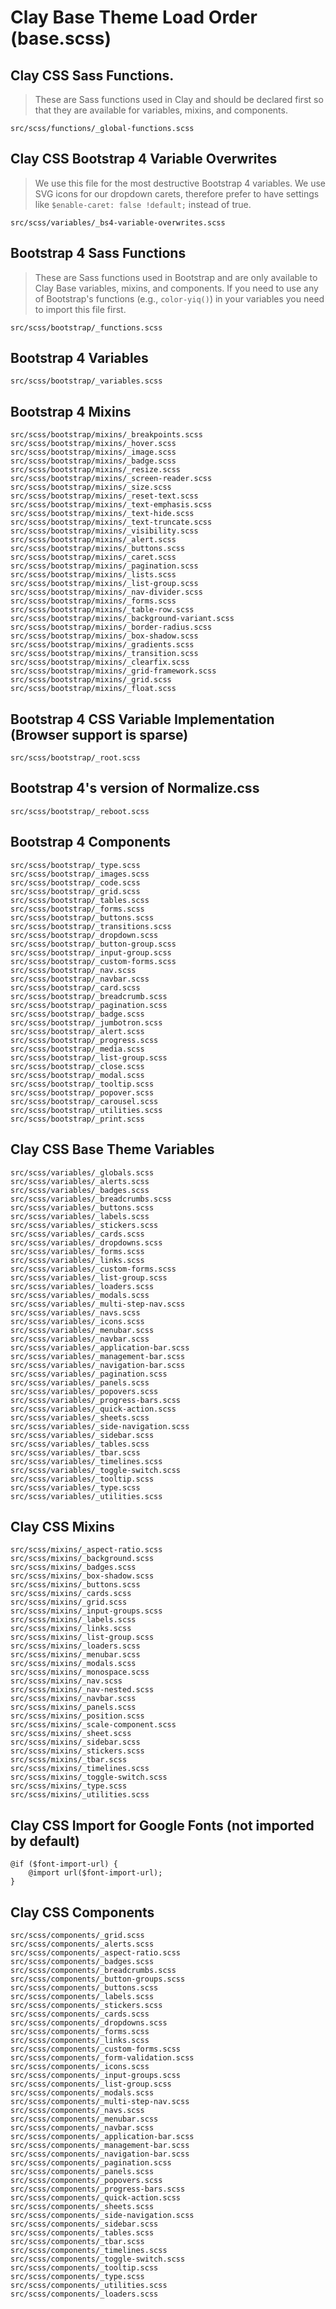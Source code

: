 # Clay Base Theme Load Order (base.scss)

## Clay CSS Sass Functions.

> These are Sass functions used in Clay and should be declared first so that they are available for variables, mixins, and components.

```
src/scss/functions/_global-functions.scss
```

## Clay CSS Bootstrap 4 Variable Overwrites 

> We use this file for the most destructive Bootstrap 4 variables. We use SVG icons for our dropdown carets, therefore prefer to have settings like `$enable-caret: false !default;` instead of true.

```
src/scss/variables/_bs4-variable-overwrites.scss
```

## Bootstrap 4 Sass Functions

> These are Sass functions used in Bootstrap and are only available to Clay Base variables, mixins, and components. If you need to use any of Bootstrap's functions (e.g., `color-yiq()`) in your variables you need to import this file first.

```
src/scss/bootstrap/_functions.scss
```

## Bootstrap 4 Variables

```
src/scss/bootstrap/_variables.scss
```

## Bootstrap 4 Mixins

```
src/scss/bootstrap/mixins/_breakpoints.scss
src/scss/bootstrap/mixins/_hover.scss
src/scss/bootstrap/mixins/_image.scss
src/scss/bootstrap/mixins/_badge.scss
src/scss/bootstrap/mixins/_resize.scss
src/scss/bootstrap/mixins/_screen-reader.scss
src/scss/bootstrap/mixins/_size.scss
src/scss/bootstrap/mixins/_reset-text.scss
src/scss/bootstrap/mixins/_text-emphasis.scss
src/scss/bootstrap/mixins/_text-hide.scss
src/scss/bootstrap/mixins/_text-truncate.scss
src/scss/bootstrap/mixins/_visibility.scss
src/scss/bootstrap/mixins/_alert.scss
src/scss/bootstrap/mixins/_buttons.scss
src/scss/bootstrap/mixins/_caret.scss
src/scss/bootstrap/mixins/_pagination.scss
src/scss/bootstrap/mixins/_lists.scss
src/scss/bootstrap/mixins/_list-group.scss
src/scss/bootstrap/mixins/_nav-divider.scss
src/scss/bootstrap/mixins/_forms.scss
src/scss/bootstrap/mixins/_table-row.scss
src/scss/bootstrap/mixins/_background-variant.scss
src/scss/bootstrap/mixins/_border-radius.scss
src/scss/bootstrap/mixins/_box-shadow.scss
src/scss/bootstrap/mixins/_gradients.scss
src/scss/bootstrap/mixins/_transition.scss
src/scss/bootstrap/mixins/_clearfix.scss
src/scss/bootstrap/mixins/_grid-framework.scss
src/scss/bootstrap/mixins/_grid.scss
src/scss/bootstrap/mixins/_float.scss
```

## Bootstrap 4 CSS Variable Implementation (Browser support is sparse)

```
src/scss/bootstrap/_root.scss
```

## Bootstrap 4's version of Normalize.css

```
src/scss/bootstrap/_reboot.scss
```

## Bootstrap 4 Components

```
src/scss/bootstrap/_type.scss
src/scss/bootstrap/_images.scss
src/scss/bootstrap/_code.scss
src/scss/bootstrap/_grid.scss
src/scss/bootstrap/_tables.scss
src/scss/bootstrap/_forms.scss
src/scss/bootstrap/_buttons.scss
src/scss/bootstrap/_transitions.scss
src/scss/bootstrap/_dropdown.scss
src/scss/bootstrap/_button-group.scss
src/scss/bootstrap/_input-group.scss
src/scss/bootstrap/_custom-forms.scss
src/scss/bootstrap/_nav.scss
src/scss/bootstrap/_navbar.scss
src/scss/bootstrap/_card.scss
src/scss/bootstrap/_breadcrumb.scss
src/scss/bootstrap/_pagination.scss
src/scss/bootstrap/_badge.scss
src/scss/bootstrap/_jumbotron.scss
src/scss/bootstrap/_alert.scss
src/scss/bootstrap/_progress.scss
src/scss/bootstrap/_media.scss
src/scss/bootstrap/_list-group.scss
src/scss/bootstrap/_close.scss
src/scss/bootstrap/_modal.scss
src/scss/bootstrap/_tooltip.scss
src/scss/bootstrap/_popover.scss
src/scss/bootstrap/_carousel.scss
src/scss/bootstrap/_utilities.scss
src/scss/bootstrap/_print.scss
```

## Clay CSS Base Theme Variables

```
src/scss/variables/_globals.scss
src/scss/variables/_alerts.scss
src/scss/variables/_badges.scss
src/scss/variables/_breadcrumbs.scss
src/scss/variables/_buttons.scss
src/scss/variables/_labels.scss
src/scss/variables/_stickers.scss
src/scss/variables/_cards.scss
src/scss/variables/_dropdowns.scss
src/scss/variables/_forms.scss
src/scss/variables/_links.scss
src/scss/variables/_custom-forms.scss
src/scss/variables/_list-group.scss
src/scss/variables/_loaders.scss
src/scss/variables/_modals.scss
src/scss/variables/_multi-step-nav.scss
src/scss/variables/_navs.scss
src/scss/variables/_icons.scss
src/scss/variables/_menubar.scss
src/scss/variables/_navbar.scss
src/scss/variables/_application-bar.scss
src/scss/variables/_management-bar.scss
src/scss/variables/_navigation-bar.scss
src/scss/variables/_pagination.scss
src/scss/variables/_panels.scss
src/scss/variables/_popovers.scss
src/scss/variables/_progress-bars.scss
src/scss/variables/_quick-action.scss
src/scss/variables/_sheets.scss
src/scss/variables/_side-navigation.scss
src/scss/variables/_sidebar.scss
src/scss/variables/_tables.scss
src/scss/variables/_tbar.scss
src/scss/variables/_timelines.scss
src/scss/variables/_toggle-switch.scss
src/scss/variables/_tooltip.scss
src/scss/variables/_type.scss
src/scss/variables/_utilities.scss
```

## Clay CSS Mixins

```
src/scss/mixins/_aspect-ratio.scss
src/scss/mixins/_background.scss
src/scss/mixins/_badges.scss
src/scss/mixins/_box-shadow.scss
src/scss/mixins/_buttons.scss
src/scss/mixins/_cards.scss
src/scss/mixins/_grid.scss
src/scss/mixins/_input-groups.scss
src/scss/mixins/_labels.scss
src/scss/mixins/_links.scss
src/scss/mixins/_list-group.scss
src/scss/mixins/_loaders.scss
src/scss/mixins/_menubar.scss
src/scss/mixins/_modals.scss
src/scss/mixins/_monospace.scss
src/scss/mixins/_nav.scss
src/scss/mixins/_nav-nested.scss
src/scss/mixins/_navbar.scss
src/scss/mixins/_panels.scss
src/scss/mixins/_position.scss
src/scss/mixins/_scale-component.scss
src/scss/mixins/_sheet.scss
src/scss/mixins/_sidebar.scss
src/scss/mixins/_stickers.scss
src/scss/mixins/_tbar.scss
src/scss/mixins/_timelines.scss
src/scss/mixins/_toggle-switch.scss
src/scss/mixins/_type.scss
src/scss/mixins/_utilities.scss
```

## Clay CSS Import for Google Fonts (not imported by default)

```
@if ($font-import-url) {
	@import url($font-import-url);
}
```

## Clay CSS Components

```
src/scss/components/_grid.scss
src/scss/components/_alerts.scss
src/scss/components/_aspect-ratio.scss
src/scss/components/_badges.scss
src/scss/components/_breadcrumbs.scss
src/scss/components/_button-groups.scss
src/scss/components/_buttons.scss
src/scss/components/_labels.scss
src/scss/components/_stickers.scss
src/scss/components/_cards.scss
src/scss/components/_dropdowns.scss
src/scss/components/_forms.scss
src/scss/components/_links.scss
src/scss/components/_custom-forms.scss
src/scss/components/_form-validation.scss
src/scss/components/_icons.scss
src/scss/components/_input-groups.scss
src/scss/components/_list-group.scss
src/scss/components/_modals.scss
src/scss/components/_multi-step-nav.scss
src/scss/components/_navs.scss
src/scss/components/_menubar.scss
src/scss/components/_navbar.scss
src/scss/components/_application-bar.scss
src/scss/components/_management-bar.scss
src/scss/components/_navigation-bar.scss
src/scss/components/_pagination.scss
src/scss/components/_panels.scss
src/scss/components/_popovers.scss
src/scss/components/_progress-bars.scss
src/scss/components/_quick-action.scss
src/scss/components/_sheets.scss
src/scss/components/_side-navigation.scss
src/scss/components/_sidebar.scss
src/scss/components/_tables.scss
src/scss/components/_tbar.scss
src/scss/components/_timelines.scss
src/scss/components/_toggle-switch.scss
src/scss/components/_tooltip.scss
src/scss/components/_type.scss
src/scss/components/_utilities.scss
src/scss/components/_loaders.scss
```